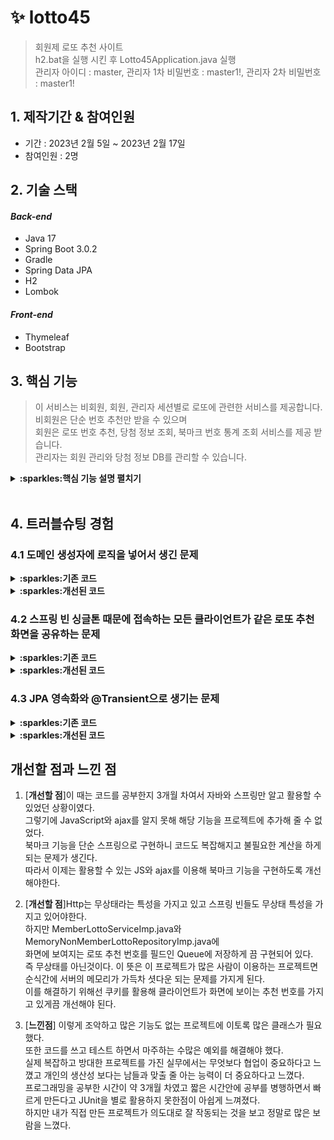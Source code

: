 # :sparkles: lotto45
> 회원제 로또 추천 사이트 </br>
> h2.bat을 실행 시킨 후 Lotto45Application.java 실행 </br>
> 관리자 아이디 : master, 관리자 1차 비밀번호 : master1!, 관리자 2차 비밀번호 : master1!

## 1. 제작기간 & 참여인원
- 기간 : 2023년 2월 5일 ~ 2023년 2월 17일
- 참여인원 : 2명

## 2. 기술 스택
#### *Back-end*
  - Java 17
  - Spring Boot 3.0.2
  - Gradle
  - Spring Data JPA
  - H2
  - Lombok
#### *Front-end*
  - Thymeleaf
  - Bootstrap
  
## 3. 핵심 기능
> 이 서비스는 비회원, 회원, 관리자 세션별로 로또에 관련한 서비스를 제공합니다.</br>
> 비회원은 단순 번호 추천만 받을 수 있으며</br>
> 회원은 로또 번호 추천, 당첨 정보 조회, 북마크 번호 통계 조회 서비스를 제공 받습니다.</br>
> 관리자는 회원 관리와 당첨 정보 DB를 관리할 수 있습니다.</br>

<details>
<summary><b>:sparkles:핵심 기능 설명 펼치기</b></summary>
<div markdown="1">

### 3.1 전체 흐름
![](https://github.com/geomusteel/lotto45/blob/main/image/%ED%9D%90%EB%A6%84%EB%8F%84.png)
  
  
### 3.2 비회원, 회원, 관리자의 다중 세션의 구현
- 3개의 인터셉터를 통해 requset 요청을 Interceptor 합니다. :pushpin: [**코드 링크**](https://github.com/geomusteel/lotto45/blob/main/src/main/java/lotto45/lotto45/web/interceptor/LoginMemberInterceptor.java)
  - 관리자는 이중 비밀번호 로그인으로 구현하였기 때문에 두 개의 세션 및 인터셉터를 필요로 합니다.
- Interceptor 순서는 회원 세션 -> 관리자 1차 세션 -> 관리자 2차 세션 순으로 진행됩니다.
![](https://github.com/geomusteel/lotto45/blob/main/image/WebConfig.png)
- 세션은 HomeController와 LoginController 에서 체크한 후 해당 세션에 알맞은 페이지로 연결해 줍니다.
![](https://github.com/geomusteel/lotto45/blob/main/image/HomeController.png)


### 3.3 백엔드에서의 API 호출 및 Mapping
- RestTemplate와 ObjectMapper을 활용해 백엔드 단에서 API를 호출하고 도메인에 매핑하는 기능입니다.
- 회차별 당첨정보를 가져오며 JSON 형식의 String 자료를 ObjectMapper를 이용해 도메인에 매핑합니다.
![](https://github.com/geomusteel/lotto45/blob/main/image/SearchAPIController.png)

### 3.4 회원가입 입력 검증 기능
- Controller 단에서 두 가지 글로벌 에러를 검증합니다.
![](https://github.com/geomusteel/lotto45/blob/main/image/MemberController.png)
- MemberDTO에 validation 어노테이션을 넣어 회원가입 입력 검증을 수행합니다.
![](https://github.com/geomusteel/lotto45/blob/main/image/MemberDTO.png)
  
### 3.5 순수 백엔드로 구현한 북마크
- Thymeleaf를 활용해 List<Lotto> 를 순회하면서 인덱스마다 도메인 필드의 bookmark를 매핑합니다. 
![](https://github.com/geomusteel/lotto45/blob/main/image/lottoNumberPlus.png)
- Controller에서 Post로 받아온 LottoMemberForm 객체에서 북마크 정보를 추출해 따로 저장하고 있는 큐에 반영합니다.
![](https://github.com/geomusteel/lotto45/blob/main/image/LottoNumberController.png)
</details>
</br>

## 4. 트러블슈팅 경험
### 4.1 도메인 생성자에 로직을 넣어서 생긴 문제

<details>
<summary><b>:sparkles:기존 코드</b></summary>
<div markdown="1">
</br>

:pushpin: [**기존 코드 링크**](https://github.com/geomusteel/lotto45/blob/694871aa61c8ca3a4f6c8e7e01c3c1d9dbd9e872/src/main/java/lotto45/lotto45/domain/lotto/Lotto.java)
</br>
- Lotto 도메인 기본 생성자에 번호를 랜덤으로 넣는 로직을 넣어 Lotto 인스턴스를 생성할 때 마다 랜덤한 번호를 가지게 끔 구현하였다.
- 이 생성자 로직은 후에 치명적인 예외를 발생시키는데 View에서 Controller로 Lotto 객체를 전달 할 때 새로운 Lotto 객체를 생성해 전달해 준다.
- 문제는 새로운 객체를 만들 때 마다 기존의 번호를 반영하는게 아닌 생성자 로직으로 인한 새로운 번호를 Controller에 전달한다는 점이고
- 결국에는 페이지에서 보여지는 로또의 번호와 DB에 저장하는 로또의 번호가 달라지는 치명적인 예외를 발생시킨다.

</div>
</details>

<details>
<summary><b>:sparkles:개선된 코드</b></summary>
<div markdown="1">
</br>

:pushpin: [**개선 코드 링크**](https://github.com/geomusteel/lotto45/blob/e8e0fdcb13/src/main/java/lotto45/lotto45/domain/lotto/Lotto.java)
</br>
- 생성자에 있던 로직으로 인한 문제이므로 생성자에 있던 로직을 static createLotto() 생성 메서드로 옮겨준다. 
- 백엔드에서는 new로 선언했던 모든 도메인 인스턴스들을 생성 메서드를 통해 생성하도록 변경해주었다.
- 이제는 View에서 Controller로 새로운 Lotto 객체를 만들어서 서버에 보내줄 때에 제대로 기존의 번호를 반영하게 된다.

</div>
</details>

### 4.2 스프링 빈 싱글톤 때문에 접속하는 모든 클라이언트가 같은 로또 추천 화면을 공유하는 문제

<details>
<summary><b>:sparkles:기존 코드</b></summary>
<div markdown="1">
</br>

:pushpin: [**기존 코드 링크**](https://github.com/geomusteel/lotto45/blob/c2a73f99ad/src/main/java/lotto45/lotto45/service/lotto/LottoNumberServiceImp.java)
</br>
- 스프링 컨테이너에 등록된 빈은 싱글톤 객체로서 모든 클라이언트가 같은 빈을 공유하게 된다.
- 그렇기에 로또 번호를 추천하는 페이지에서 서로 다른 클라이언트들이 보는 추천 번호가 전부 같은 문제가 생기게 된다.
- 또한 A클라이언트가 번호 생성을 누르고 B클라이언트가 번호 생성을 눌렀을 때 아까 A클라이언트가 만든 번호가 반영되어 B클라이언트에는 번호가 2개가 생성된다. 
</div>
</details>

<details>
<summary><b>:sparkles:개선된 코드</b></summary>
<div markdown="1">
</br>

~~~java

@Slf4j
@Service
@RequiredArgsConstructor
@Scope(value = "session", proxyMode = ScopedProxyMode.TARGET_CLASS)
public class LottoNumberServiceImp implements ILottoNumberService {

~~~
- 각 클라이언트 세션별로 서로 다른 번호 추천 화면을 보여주어야 한다.
- 웹 스코프의 session 스코프를 활용해 주어야 하고 추가로 실제 요청시 까지 지연처리하는 프록시 객체를 활용해준다.
- 회원 번호 추천 기능 중 Service 계층에 @Scope 써서 위의 기능들을 추가해준다.
</div>
</details>

### 4.3 JPA 영속화와 @Transient으로 생기는 문제

<details>
<summary><b>:sparkles:기존 코드</b></summary>
<div markdown="1">
</br>

:pushpin: [**기존 코드 링크**](https://github.com/geomusteel/lotto45/blob/694871aa61/src/main/java/lotto45/lotto45/domain/lotto/Lotto.java)
</br>
- 도메인 Lotto 필드 전부를 Column으로 DB에 저장하지 않고 일부만 저장하기 때문에 DB에 저장하지 않는 필드에는 @Transient를 붙여준다.
- 문제는 저장할 때가 아니고 DB의 Table에서 Lotto 번호를 꺼내 Lotto 도메인에 매핑할 때 생긴다.
- Lotto 도메인에 매핑할 때 @Transient가 붙여져 있는 필드는 전부 null 값을 가지게 되고 이 때문에 해당 필드를 참조하는 메소드들에서 전부 NullPointerException이 발생하게 된다.  
</div>
</details>

<details>
<summary><b>:sparkles:개선된 코드</b></summary>
<div markdown="1">

~~~java

// * 다시 lottoColorMap LottoNumber 리스트에 값을 채워넣는 메소드
    public static void putValuesMapAndList(Lotto lotto) {
        int num1 = lotto.getNum1();
        int num2 = lotto.getNum2();
        int num3 = lotto.getNum3();
        int num4 = lotto.getNum4();
        int num5 = lotto.getNum5();
        int num6 = lotto.getNum6();

        lotto.getLottoNumber().add(num1);
        lotto.getLottoNumber().add(num2);
        lotto.getLottoNumber().add(num3);
        lotto.getLottoNumber().add(num4);
        lotto.getLottoNumber().add(num5);
        lotto.getLottoNumber().add(num6);

        lotto.lottoColorMap = new HashMap<>();
        for (int lottoNum : lotto.lottoNumber) {

            if (lottoNum <= 10) {
                lotto.lottoColorMap.put(lottoNum, LottoColor.warning);
            } else if (lottoNum <= 20) {
                lotto.lottoColorMap.put(lottoNum, LottoColor.primary);
            } else if (lottoNum <= 30) {
                lotto.lottoColorMap.put(lottoNum, LottoColor.danger);
            } else if (lottoNum <= 40) {
                lotto.lottoColorMap.put(lottoNum, LottoColor.secondary);
            } else {
                lotto.lottoColorMap.put(lottoNum, LottoColor.success);
            }

        }
    }

~~~
- 따라서 Lotto 도메인에서 @Transient를 붙여준 필드에 다시 값을 넣는 static 메소드를 추가해준 뒤
- Service에서 해당 메소드를 호출해 모든 필드에 제대로 값이 들어가도록 한다.
</div>
</details>

## 개선할 점과 느낀 점
1. [**개선할 점**]이 때는 코드를 공부한지 3개월 차여서 자바와 스프링만 알고 활용할 수 있었던 상황이였다. <br>
그렇기에 JavaScript와 ajax를 알지 못해 해당 기능을 프로젝트에 추가해 줄 수 없었다. <br>
북마크 기능을 단순 스프링으로 구현하니 코드도 복잡해지고 불필요한 계산을 하게 되는 문제가 생긴다. <br>
따라서 이제는 활용할 수 있는 JS와 ajax를 이용해 북마크 기능을 구현하도록 개선해야한다.

2. [**개선할 점**]Http는 무상태라는 특성을 가지고 있고 스프링 빈들도 무상태 특성을 가지고 있어야한다. <br>
하지만 MemberLottoServiceImp.java와 MemoryNonMemberLottoRepositoryImp.java에 <br>
화면에 보여지는 로또 추천 번호를 필드인 Queue에 저장하게 끔 구현되어 있다. <br>
즉 무상태를 아닌것이다. 이 뜻은 이 프로젝트가 많은 사람이 이용하는 프로젝트면 순식간에 서버의 메모리가 가득차 셧다운 되는 문제를 가지게 된다. <br>
이를 해결하기 위해선 쿠키를 활용해 클라이언트가 화면에 보이는 추천 번호를 가지고 있게끔 개선해야 된다.

3. [**느낀점**] 이렇게 조악하고 많은 기능도 없는 프로젝트에 이토록 많은 클래스가 필요했다. <br>
또한 코드를 쓰고 테스트 하면서 마주하는 수많은 예외를 해결해야 했다. <br>
실제 복잡하고 방대한 프로젝트를 가진 실무에서는 무엇보다 협업이 중요하다고 느꼈고 개인의 생산성 보다는 남들과 맞출 줄 아는 능력이 더 중요하다고 느꼈다. <br>
프로그래밍을 공부한 시간이 약 3개월 차였고 짧은 시간안에 공부를 병행하면서 빠르게 만든다고 JUnit을 별로 활용하지 못한점이 아쉽게 느껴졌다. <br>
하지만 내가 직접 만든 프로젝트가 의도대로 잘 작동되는 것을 보고 정말로 많은 보람을 느꼈다.
